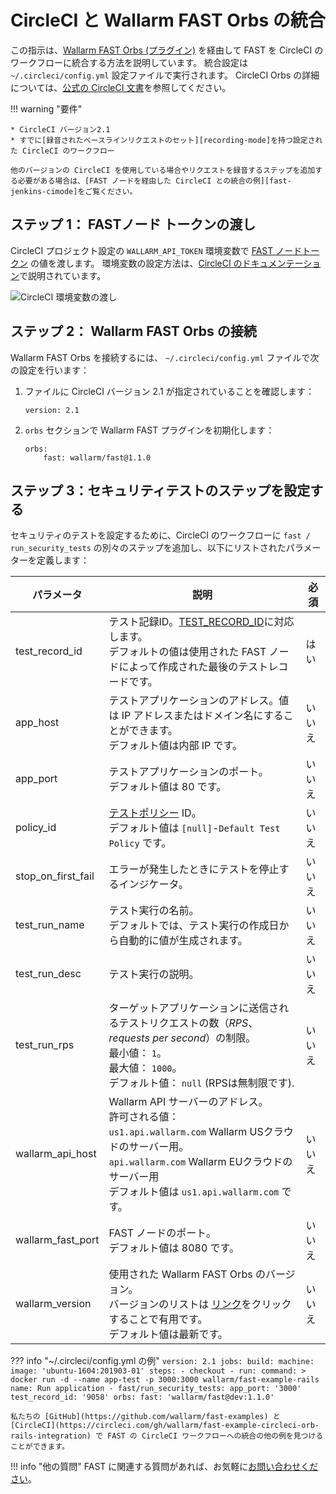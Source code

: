 [fast-jenkins-cimode]:          ./examples/jenkins-cimode.md
[fast-ci-mode-test]:            ../ci-mode-testing.md#environment-variables-in-recording-mode
[recording-mode]:               ci-mode-recording.md
[fast-node-token]:              ../operations/create-node.md
[circleci-set-env-var]:         https://circleci.com/docs/2.0/env-vars/#setting-an-environment-variable-in-a-project
[circleci-example-env-var]:     ../../images/fast/poc/common/examples/circleci-cimode/circleci-env-var-example.png
[circleci-fast-plugin]:         https://circleci.com/orbs/registry/orb/wallarm/fast
[circleci-using-orbs]:          https://circleci.com/docs/2.0/using-orbs/
[mail-to-us]:                   mailto:support@wallarm.com

# CircleCI と Wallarm FAST Orbs の統合

この指示は、[Wallarm FAST Orbs (プラグイン)][circleci-fast-plugin] を経由して FAST を CircleCI のワークフローに統合する方法を説明しています。 統合設定は `~/.circleci/config.yml` 設定ファイルで実行されます。 CircleCI Orbs の詳細については、[公式の CircleCI 文書][circleci-using-orbs]を参照してください。

!!! warning "要件"

    * CircleCI バージョン2.1
    * すでに[録音されたベースラインリクエストのセット][recording-mode]を持つ設定された CircleCI のワークフロー

    他のバージョンの CircleCI を使用している場合やリクエストを録音するステップを追加する必要がある場合は、[FAST ノードを経由した CircleCI との統合の例][fast-jenkins-cimode]をご覧ください。

## ステップ 1： FASTノード トークンの渡し

CircleCI プロジェクト設定の `WALLARM_API_TOKEN` 環境変数で [FAST ノードトークン][fast-node-token] の値を渡します。 環境変数の設定方法は、[CircleCI のドキュメンテーション][circleci-set-env-var]で説明されています。

![CircleCI 環境変数の渡し][circleci-example-env-var]

## ステップ 2： Wallarm FAST Orbs の接続

Wallarm FAST Orbs を接続するには、 `~/.circleci/config.yml` ファイルで次の設定を行います：

1. ファイルに CircleCI バージョン 2.1 が指定されていることを確認します：

    ```
    version: 2.1
    ```
2. `orbs` セクションで Wallarm FAST プラグインを初期化します：

    ```
    orbs:
        fast: wallarm/fast@1.1.0
    ```

## ステップ 3：セキュリティテストのステップを設定する

セキュリティのテストを設定するために、CircleCI のワークフローに `fast / run_security_tests` の別々のステップを追加し、以下にリストされたパラメーターを定義します：

| パラメータ | 説明 | 必須 |
| ---------| ---------| --------------- |
| test_record_id| テスト記録ID。[TEST_RECORD_ID](ci-mode-testing.md#environment-variables-in-testing-mode)に対応します。<br>デフォルトの値は使用された FAST ノードによって作成された最後のテストレコードです。| はい|
| app_host | テストアプリケーションのアドレス。値は IP アドレスまたはドメイン名にすることができます。<br>デフォルト値は内部 IP です。| いいえ|
| app_port | テストアプリケーションのポート。<br>デフォルト値は 80 です。| いいえ|
| policy_id | [テストポリシー](../operations/test-policy/overview.md) ID。<br>デフォルト値は `[null]`-`Default Test Policy` です。| いいえ|
| stop_on_first_fail | エラーが発生したときにテストを停止するインジケータ。| いいえ|
| test_run_name | テスト実行の名前。<br>デフォルトでは、テスト実行の作成日から自動的に値が生成されます。| いいえ|
| test_run_desc | テスト実行の説明。 | いいえ|
| test_run_rps | ターゲットアプリケーションに送信されるテストリクエストの数（*RPS*、*requests per second*）の制限。<br>最小値： `1`。<br>最大値： `1000`。<br>デフォルト値： `null` (RPSは無制限です). | いいえ|
| wallarm_api_host | Wallarm API サーバーのアドレス。<br>許可される値：<br>`us1.api.wallarm.com` Wallarm USクラウドのサーバー用。<br>`api.wallarm.com` Wallarm EUクラウドのサーバー用<br>デフォルト値は `us1.api.wallarm.com` です。 | いいえ|
| wallarm_fast_port | FAST ノードのポート。<br>デフォルト値は 8080 です。 | いいえ|
| wallarm_version | 使用された Wallarm FAST Orbs のバージョン。<br>バージョンのリストは [リンク][circleci-fast-plugin]をクリックすることで有用です。<br>デフォルト値は最新です。| いいえ|

??? info "~/.circleci/config.yml の例"
    ```
    version: 2.1
    jobs:
      build:
        machine:
          image: 'ubuntu-1604:201903-01'
        steps:
          - checkout
          - run:
              command: >
                docker run -d --name app-test -p 3000:3000
                wallarm/fast-example-rails
              name: Run application
          - fast/run_security_tests:
              app_port: '3000'
              test_record_id: '9058'
    orbs:
      fast: 'wallarm/fast@dev:1.1.0'
    ```

    私たちの [GitHub](https://github.com/wallarm/fast-examples) と [CircleCI](https://circleci.com/gh/wallarm/fast-example-circleci-orb-rails-integration) で FAST の CircleCI ワークフローへの統合の他の例を見つけることができます。

!!! info "他の質問"
    FAST に関連する質問があれば、お気軽に[お問い合わせください][mail-to-us]。